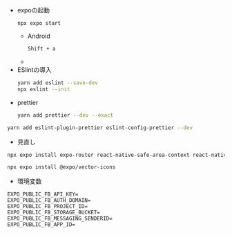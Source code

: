 - expoの起動
  ```
  npx expo start
  ```
  - Android
    ```
    Shift + a
    ```
  -
- ESlintの導入
  ```bash
  yarn add eslint --save-dev
  npx eslint --init
  ```
- prettier
  ```bash
  yarn add prettier --dev --exact
  ```

```bash
yarn add eslint-plugin-prettier eslint-config-prettier --dev
```

- 見直し

```bash
npx expo install expo-router react-native-safe-area-context react-native-screens expo-linking expo-constants expo-status-bar react-native-gesture-handler

npx expo install @expo/vector-icons
```

- 環境変数

```
EXPO_PUBLIC_FB_API_KEY=
EXPO_PUBLIC_FB_AUTH_DOMAIN=
EXPO_PUBLIC_FB_PROJECT_ID=
EXPO_PUBLIC_FB_STORAGE_BUCKET=
EXPO_PUBLIC_FB_MESSAGING_SENDERID=
EXPO_PUBLIC_FB_APP_ID=
```
